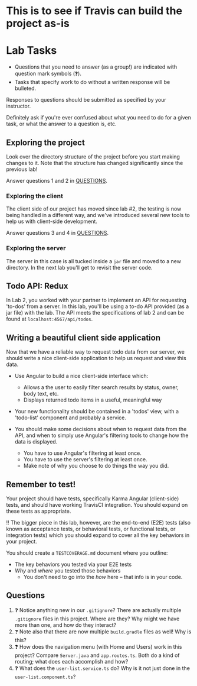 # This is to see if Travis can build the project as-is

# Lab Tasks

- Questions that you need to answer (as a group!) are indicated with question
mark symbols (:question:).
- Tasks that specify work to do without a written response will be bulleted.

Responses to questions should be submitted as specified by your instructor.

Definitely ask if you're ever confused about what you need to do for a given task, or what the answer to a question is, etc.

## Exploring the project

Look over the directory structure of the project before you start making
changes to it. Note that the structure has changed significantly since
the previous lab!

Answer questions 1 and 2 in [QUESTIONS](#questions).

### Exploring the client

The client side of our project has moved since lab #2, the testing is
now being handled in a different way, and we've introduced several new tools
to help us with client-side development.

Answer questions 3 and 4 in [QUESTIONS](#questions).

### Exploring the server

The server in this case is all tucked inside a `jar` file and moved to a new
directory. In the next lab you'll get to revisit the server code.

## Todo API: Redux

In Lab 2, you worked with your partner to implement an API for requesting
'to-dos' from a server. In this lab, you'll be using a to-do API provided
(as a jar file) with the lab. The API meets the specifications of lab 2 and
can be found at `localhost:4567/api/todos`.

## Writing a beautiful client side application

Now that we have a reliable way to request todo data from our server,
we should write a nice client-side application to help us request and view
this data.

- Use Angular to build a nice client-side interface which:
    - Allows a the user to easily filter search results by status, owner,
      body text, etc.
    - Displays returned todo items in a useful, meaningful way

- Your new functionality should be contained in a 'todos' view, 
with a 'todo-list' component and probably a service.

- You should make some decisions about when to request data from the API,
and when to simply use Angular's filtering tools to change how
the data is displayed. 

   - You have to use Angular's filtering at least once.
   - You have to use the server's filtering at least once.
   - Make note of why you choose to do things the way you did.

## Remember to test!

Your project should have tests, specifically Karma Angular (client-side) tests, 
and should have working TravisCI integration. You should expand on these tests as
appropriate.

:bangbang: The bigger piece in this lab, however, are the end-to-end (E2E) tests 
(also known as acceptance tests,
or behavioral tests, or functional tests, or integration tests) which you should
expand to cover all the
key behaviors in your project.

You should create a `TESTCOVERAGE.md` document where you outline:

   * The key behaviors you tested via your E2E tests
   * _Why_ and _where_ you tested those behaviors
      * You don't need to go into the _how_ here – that info is in your code.

## Questions

1. :question: Notice anything new in our ``.gitignore``? There are actually
multiple ``.gitignore`` files in this project. Where are they?
Why might we have more than one, and how do they interact?
1. :question: Note also that there are now multiple ``build.gradle`` files
as well! Why is this?
1. :question: How does the navigation menu (with Home and Users) work in this project? Compare `Server.java` and `app.routes.ts`. Both do a kind of routing; what does each accomplish and how?
1. :question: What does the `user-list.service.ts` do? Why is it not just done in
the `user-list.component.ts`?
